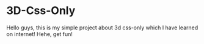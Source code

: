 # 3D-Css-Only
Hello guys, this is my simple project about 3d css-only which I have learned on internet!
Hehe, get fun!

